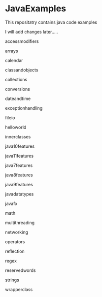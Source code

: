 # JavaExamples

This repositatry contains java code examples 

I will add changes later.....

accessmodifiers

arrays

calendar

classandobjects

collections

conversions

dateandtime

exceptionhandling

fileio

helloworld

innerclasses

java10features

java11features

java7features

java8features

java9features

javadatatypes

javafx

math

multithreading

networking

operators

reflection

regex

reservedwords

strings

wrapperclass
